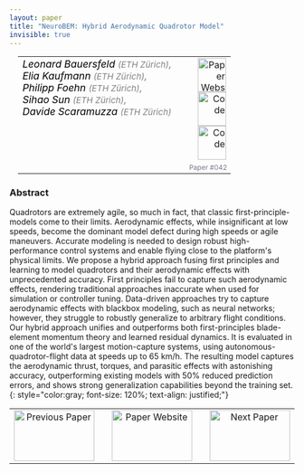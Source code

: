 ```yaml
---
layout: paper
title: "NeuroBEM: Hybrid Aerodynamic Quadrotor Model"
invisible: true
---
```

<table width = "95%" style="padding-left: 15px; margin-left: auto; margin-right: 10px;">
<tr><td style = "vertical-align: top; padding-right: 25px;" rowspan="2">
<span style="color:black; font-size: 110%;"><i>
Leonard Bauersfeld <span style="color:gray; font-size: 85%">(ETH Zürich)</span><span style="color:gray; font-size: 100%">,</span><br>  Elia Kaufmann <span style="color:gray; font-size: 85%">(ETH Zürich)</span><span style="color:gray; font-size: 100%">,</span><br>  Philipp Foehn <span style="color:gray; font-size: 85%">(ETH Zürich)</span><span style="color:gray; font-size: 100%">,</span><br>  Sihao Sun <span style="color:gray; font-size: 85%">(ETH Zürich)</span><span style="color:gray; font-size: 100%">,</span><br>  Davide Scaramuzza <span style="color:gray; font-size: 85%">(ETH Zürich)</span>
</i></span>
</td>
<td style="text-align: right;"><a href="http://www.roboticsproceedings.org/rss17/p042.pdf"><img src="{{ site.baseurl }}/images/paper_link.png" alt="Paper Website" width = "50"  height = "60"/></a><br>  <a href="https://youtu.be/Nze1wlfmzTQ"><img src="{{ site.baseurl }}/images/video_link.png" alt="Code" width = "50"  height = "60"/></a><br>  <a href="http://rpg.ifi.uzh.ch/NeuroBEM.html"><img src="{{ site.baseurl }}/images/software_link.png" alt="Code" width = "50"  height = "60"/></a><br> </td>
</tr>
<tr>
<td style="color:#777789; text-align:right; font-size: 75%; margin-right:10px;">Paper&nbsp;#042</td>
</tr>
</table>


### Abstract
Quadrotors are extremely agile, so much in fact, that classic first-principle-models come to their limits. Aerodynamic effects, while insignificant at low speeds, become the dominant model defect during high speeds or agile maneuvers. Accurate modeling is needed to design robust high-performance control systems and enable flying close to the platform's physical limits. We propose a hybrid approach fusing first principles and learning to model quadrotors and their aerodynamic effects with unprecedented accuracy. First principles fail to capture such aerodynamic effects, rendering traditional approaches inaccurate when used for simulation or controller tuning. Data-driven approaches try to capture aerodynamic effects with blackbox modeling, such as neural networks; however, they struggle to robustly generalize to arbitrary flight conditions. Our hybrid approach unifies and outperforms both first-principles blade-element momentum theory and learned residual dynamics.  It is evaluated in one of the world's largest motion-capture systems, using autonomous-quadrotor-flight data at speeds up to 65 km/h. The resulting model captures the aerodynamic thrust, torques, and parasitic effects with astonishing accuracy, outperforming existing models with 50% reduced prediction errors, and shows strong generalization capabilities beyond the training set.
{: style="color:gray; font-size: 120%; text-align: justified;"}



<table width="100%">
 <tr>
    <td style="width: 30%; text-align: center;"><a href="{{ site.baseurl }}/program/papers/041/">
<img src="{{ site.baseurl }}/images/previous_icon.png"
       alt="Previous Paper" width = "142"  height = "90"/> 
</a> </td>
<td style="text-align: center;"><a href="{{ site.baseurl }}/program/papers">
<img src="{{ site.baseurl }}/images/overview_icon.png"
       alt="Paper Website" width = "142"  height = "90"/> 
</a> </td>
    <td style="width: 30%; text-align: center;"><a href="{{ site.baseurl }}/program/papers/043/">
    <img src="{{ site.baseurl }}/images/next_icon.png"
        alt="Next Paper" width = "142"  height = "90"/>
    </a></td>
</tr>
</table>